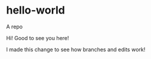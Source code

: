 # hello-world
A repo


Hi! Good to see you here!

I made this change to see how branches and edits work!

